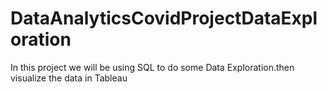 # DataAnalyticsCovidProjectDataExploration 
 In this project we will be using SQL to do some Data Exploration.then visualize the data in Tableau
